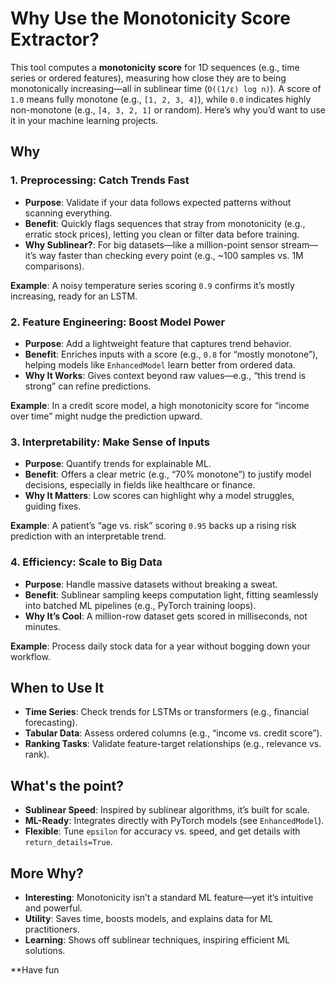 # Why Use the Monotonicity Score Extractor?

This tool computes a **monotonicity score** for 1D sequences (e.g., time series or ordered features), measuring how close they are to being monotonically increasing—all in sublinear time (`O((1/ε) log n)`). A score of `1.0` means fully monotone (e.g., `[1, 2, 3, 4]`), while `0.0` indicates highly non-monotone (e.g., `[4, 3, 2, 1]` or random). Here’s why you’d want to use it in your machine learning projects.

## Why

### 1. Preprocessing: Catch Trends Fast
- **Purpose**: Validate if your data follows expected patterns without scanning everything.
- **Benefit**: Quickly flags sequences that stray from monotonicity (e.g., erratic stock prices), letting you clean or filter data before training.
- **Why Sublinear?**: For big datasets—like a million-point sensor stream—it’s way faster than checking every point (e.g., ~100 samples vs. 1M comparisons).

**Example**: A noisy temperature series scoring `0.9` confirms it’s mostly increasing, ready for an LSTM.

### 2. Feature Engineering: Boost Model Power
- **Purpose**: Add a lightweight feature that captures trend behavior.
- **Benefit**: Enriches inputs with a score (e.g., `0.8` for “mostly monotone”), helping models like `EnhancedModel` learn better from ordered data.
- **Why It Works**: Gives context beyond raw values—e.g., “this trend is strong” can refine predictions.

**Example**: In a credit score model, a high monotonicity score for “income over time” might nudge the prediction upward.

### 3. Interpretability: Make Sense of Inputs
- **Purpose**: Quantify trends for explainable ML.
- **Benefit**: Offers a clear metric (e.g., “70% monotone”) to justify model decisions, especially in fields like healthcare or finance.
- **Why It Matters**: Low scores can highlight why a model struggles, guiding fixes.

**Example**: A patient’s “age vs. risk” scoring `0.95` backs up a rising risk prediction with an interpretable trend.

### 4. Efficiency: Scale to Big Data
- **Purpose**: Handle massive datasets without breaking a sweat.
- **Benefit**: Sublinear sampling keeps computation light, fitting seamlessly into batched ML pipelines (e.g., PyTorch training loops).
- **Why It’s Cool**: A million-row dataset gets scored in milliseconds, not minutes.

**Example**: Process daily stock data for a year without bogging down your workflow.

## When to Use It
- **Time Series**: Check trends for LSTMs or transformers (e.g., financial forecasting).
- **Tabular Data**: Assess ordered columns (e.g., “income vs. credit score”).
- **Ranking Tasks**: Validate feature-target relationships (e.g., relevance vs. rank).

## What's the point?
- **Sublinear Speed**: Inspired by sublinear algorithms, it’s built for scale.
- **ML-Ready**: Integrates directly with PyTorch models (see `EnhancedModel`).
- **Flexible**: Tune `epsilon` for accuracy vs. speed, and get details with `return_details=True`.

## More Why?
- **Interesting**: Monotonicity isn’t a standard ML feature—yet it’s intuitive and powerful.
- **Utility**: Saves time, boosts models, and explains data for ML practitioners.
- **Learning**: Shows off sublinear techniques, inspiring efficient ML solutions.

**Have fun 
